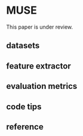 # MUSE
This paper is under review.
## datasets

## feature extractor

## evaluation metrics

## code tips

## reference
